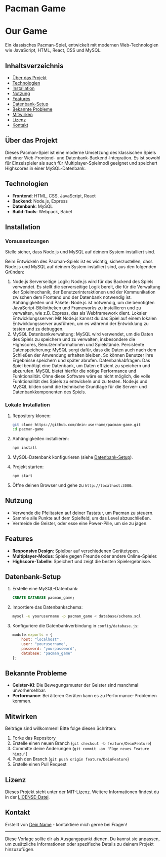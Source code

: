

# Pacman Game
# Our Game

Ein klassisches Pacman-Spiel, entwickelt mit modernen Web-Technologien wie JavaScript, HTML, React, CSS und MySQL.

## Inhaltsverzeichnis

- [Über das Projekt](#über-das-projekt)
- [Technologien](#technologien)
- [Installation](#installation)
- [Nutzung](#nutzung)
- [Features](#features)
- [Datenbank-Setup](#datenbank-setup)
- [Bekannte Probleme](#bekannte-probleme)
- [Mitwirken](#mitwirken)
- [Lizenz](#lizenz)
- [Kontakt](#kontakt)

## Über das Projekt

Dieses Pacman-Spiel ist eine moderne Umsetzung des klassischen Spiels mit einer Web-Frontend- und Datenbank-Backend-Integration. Es ist sowohl für Einzelspieler als auch für Multiplayer-Spielmodi geeignet und speichert Highscores in einer MySQL-Datenbank.

## Technologien

- **Frontend**: HTML, CSS, JavaScript, React
- **Backend**: Node.js, Express
- **Datenbank**: MySQL
- **Build-Tools**: Webpack, Babel

## Installation

### Voraussetzungen

Stelle sicher, dass Node.js und MySQL auf deinem System installiert sind.

Beim Entwickeln des Pacman-Spiels ist es wichtig, sicherzustellen, dass Node.js und MySQL auf deinem System installiert sind, aus den folgenden Gründen:
1. Node.js
Serverseitige Logik: Node.js wird für das Backend des Spiels verwendet. Es stellt die serverseitige Logik bereit, die für die Verwaltung der Spielmechanik, der Benutzerinteraktionen und der Kommunikation zwischen dem Frontend und der Datenbank notwendig ist.
Abhängigkeiten und Pakete: Node.js ist notwendig, um die benötigten JavaScript-Bibliotheken und Frameworks zu installieren und zu verwalten, wie z.B. Express, das als Webframework dient.
Lokaler Entwicklungsserver: Mit Node.js kannst du das Spiel auf einem lokalen Entwicklungsserver ausführen, um es während der Entwicklung zu testen und zu debuggen.
2. MySQL
Datenbankverwaltung: MySQL wird verwendet, um die Daten des Spiels zu speichern und zu verwalten, insbesondere die Highscores, Benutzerinformationen und Spielstände.
Persistente Datenspeicherung: MySQL sorgt dafür, dass die Daten auch nach dem Schließen der Anwendung erhalten bleiben. So können Benutzer ihre Ergebnisse speichern und später abrufen.
Datenbankabfragen: Das Spiel benötigt eine Datenbank, um Daten effizient zu speichern und abzurufen. MySQL bietet hierfür die nötige Performance und Funktionalität.
Ohne diese Software wäre es nicht möglich, die volle Funktionalität des Spiels zu entwickeln und zu testen. Node.js und MySQL bilden somit die technische Grundlage für die Server- und Datenbankkomponenten des Spiels.

### Lokale Installation

1. Repository klonen:
    ```bash
    git clone https://github.com/dein-username/pacman-game.git
    cd pacman-game
    ```

2. Abhängigkeiten installieren:
    ```bash
    npm install
    ```

3. MySQL-Datenbank konfigurieren (siehe [Datenbank-Setup](#datenbank-setup)).

4. Projekt starten:
    ```bash
    npm start
    ```

5. Öffne deinen Browser und gehe zu `http://localhost:3000`.

## Nutzung

- Verwende die Pfeiltasten auf deiner Tastatur, um Pacman zu steuern.
- Sammle alle Punkte auf dem Spielfeld, um das Level abzuschließen.
- Vermeide die Geister, oder esse eine Power-Pille, um sie zu jagen.

## Features

- **Responsive Design**: Spielbar auf verschiedenen Gerätetypen.
- **Multiplayer-Modus**: Spiele gegen Freunde oder andere Online-Spieler.
- **Highscore-Tabelle**: Speichert und zeigt die besten Spielergebnisse.

## Datenbank-Setup

1. Erstelle eine MySQL-Datenbank:
    ```sql
    CREATE DATABASE pacman_game;
    ```

2. Importiere das Datenbankschema:
    ```bash
    mysql -u yourusername -p pacman_game < database/schema.sql
    ```

3. Konfiguriere die Datenbankverbindung in `config/database.js`:
    ```javascript
    module.exports = {
        host: "localhost",
        user: "yourusername",
        password: "yourpassword",
        database: "pacman_game"
    };
    ```

## Bekannte Probleme

- **Geister-KI**: Die Bewegungsmuster der Geister sind manchmal unvorhersehbar.
- **Performance**: Bei älteren Geräten kann es zu Performance-Problemen kommen.

## Mitwirken

Beiträge sind willkommen! Bitte folge diesen Schritten:

1. Forke das Repository
2. Erstelle einen neuen Branch (`git checkout -b feature/DeinFeature`)
3. Committe deine Änderungen (`git commit -am 'Füge neues Feature hinzu'`)
4. Push den Branch (`git push origin feature/DeinFeature`)
5. Erstelle einen Pull Request

## Lizenz

Dieses Projekt steht unter der MIT-Lizenz. Weitere Informationen findest du in der [LICENSE-Datei](LICENSE).

## Kontakt

Erstellt von [Dein Name](https://github.com/dein-username) - kontaktiere mich gerne bei Fragen!

---

Diese Vorlage sollte dir als Ausgangspunkt dienen. Du kannst sie anpassen, um zusätzliche Informationen oder spezifische Details zu deinem Projekt hinzuzufügen.

